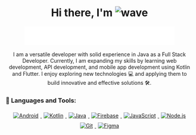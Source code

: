 <div align="center">
  <h1>
    Hi there, I'm <img src="https://media.giphy.com/media/hvRJCLFzcasrR4ia7z/giphy.gif" width="25px" alt="wave">
  </h1>
  <img width="80%" src="./assets/title.svg" alt="Title image">

  <p>
    I am a versatile developer with solid experience in Java as a Full Stack Developer. Currently, I am expanding my skills by learning web development, API development, and mobile app development using Kotlin and Flutter. I enjoy exploring new technologies 💻 and applying them to build innovative and effective solutions 🛠️.
  </p>
</div>

### 🔨 Languages and Tools:

<div align="center">
  </a>
  <a href="https://developer.android.com" target="_blank" rel="noopener noreferrer">
    <img alt="Android" height="42px" src="https://raw.githubusercontent.com/rahul-jha98/github_readme_icons/main/language_and_tools/square/android/android.svg" style="margin:5px;">
  </a>
  <a href="https://kotlinlang.org" target="_blank" rel="noopener noreferrer">
    <img alt="Kotlin" height="42px" src="https://raw.githubusercontent.com/rahul-jha98/github_readme_icons/main/language_and_tools/square/kotlin/kotlin.svg" style="margin:5px;">
  </a>
  <a href="https://www.java.com" target="_blank" rel="noopener noreferrer">
    <img alt="Java" height="42px" src="https://raw.githubusercontent.com/rahul-jha98/github_readme_icons/main/language_and_tools/square/java/java.svg" style="margin:5px;">
  </a>
  <a href="https://firebase.google.com/" target="_blank" rel="noopener noreferrer">
    <img alt="Firebase" height="42px" src="https://raw.githubusercontent.com/rahul-jha98/github_readme_icons/main/language_and_tools/square/firebase/firebase.svg" style="margin:5px;">
  </a>
  <a href="https://developer.mozilla.org/en-US/docs/Web/JavaScript" target="_blank" rel="noopener noreferrer">
    <img alt="JavaScript" height="42px" src="https://raw.githubusercontent.com/rahul-jha98/github_readme_icons/main/language_and_tools/square/javascript/javascript.svg" style="margin:5px;">
  </a>
  <a href="https://nodejs.org" target="_blank" rel="noopener noreferrer">
    <img alt="Node.js" height="42px" src="https://raw.githubusercontent.com/rahul-jha98/github_readme_icons/main/language_and_tools/square/node/node.svg" style="margin:5px;">
  </a>
  <a href="https://git-scm.com/" target="_blank" rel="noopener noreferrer">
    <img alt="Git" height="42px" src="https://raw.githubusercontent.com/rahul-jha98/github_readme_icons/main/language_and_tools/square/git-scm/git-scm.svg" style="margin:5px;">
  </a>
  <a href="https://www.figma.com/" target="_blank" rel="noopener noreferrer">
    <img alt="Figma" height="42px" src="https://raw.githubusercontent.com/rahul-jha98/github_readme_icons/main/language_and_tools/square/figma/figma.svg" style="margin:5px;">
  </a>
</div>
